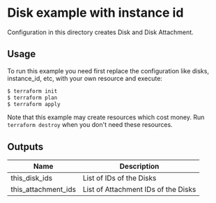 # Disk example with instance id

Configuration in this directory creates Disk and Disk Attachment.

## Usage
To run this example you need first replace the configuration like disks, instance_id, etc, with your own resource and execute:

```bash
$ terraform init
$ terraform plan
$ terraform apply
```

Note that this example may create resources which cost money. Run `terraform destroy` when you don't need these resources.

<!-- BEGINNING OF PRE-COMMIT-TERRAFORM DOCS HOOK -->
## Outputs

| Name | Description |
|------|-------------|
| this_disk_ids | List of IDs of the Disks |
| this_attachment_ids | List of Attachment IDs of the Disks |

<!-- END OF PRE-COMMIT-TERRAFORM DOCS HOOK -->

